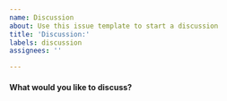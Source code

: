 ```yaml
---
name: Discussion
about: Use this issue template to start a discussion
title: 'Discussion:'
labels: discussion
assignees: ''

---
```


<!--Hi there! Please take a moment to fill out the template below.-->

#### What would you like to discuss?



